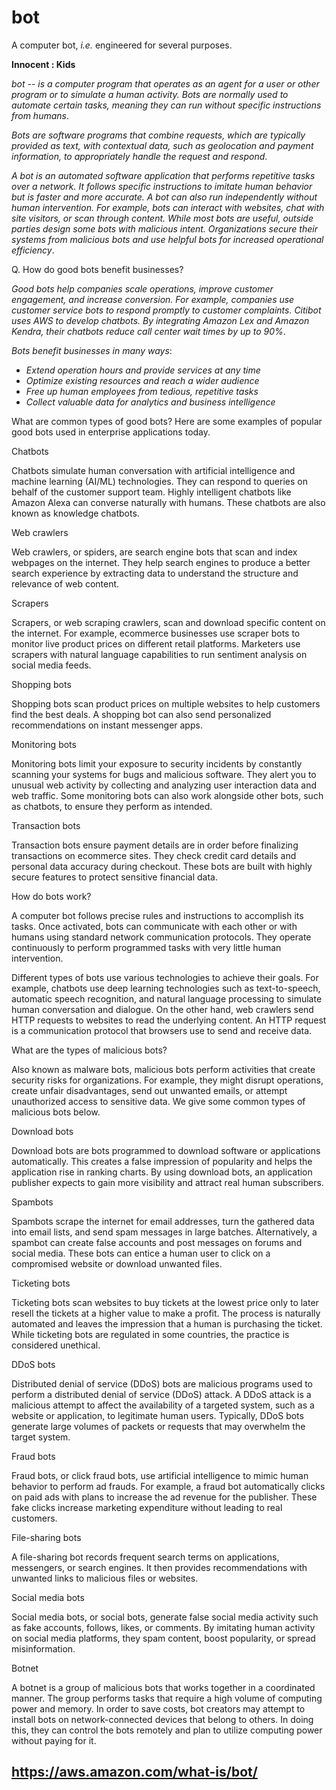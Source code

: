 # bot
A computer bot, _i.e._ engineered for several purposes.

**Innocent : Kids**

_bot -- is a computer program that operates as an agent for a user or other program or to simulate a human activity. Bots are normally used to automate certain tasks, meaning they can run without specific instructions from humans_.

_Bots are software programs that combine requests, which are typically provided as text, with contextual data, such as geolocation and payment information, to appropriately handle the request and respond_.

_A bot is an automated software application that performs repetitive tasks over a network. It follows specific instructions to imitate human behavior but is faster and more accurate. A bot can also run independently without human intervention. For example, bots can interact with websites, chat with site visitors, or scan through content. While most bots are useful, outside parties design some bots with malicious intent. Organizations secure their systems from malicious bots and use helpful bots for increased operational efficiency_.

Q. How do good bots benefit businesses?

_Good bots help companies scale operations, improve customer engagement, and increase conversion. For example, companies use customer service bots to respond promptly to customer complaints. Citibot uses AWS to develop chatbots. By integrating Amazon Lex and Amazon Kendra, their chatbots reduce call center wait times by up to 90%_.

_Bots benefit businesses in many ways_:

- _Extend operation hours and provide services at any time_
- _Optimize existing resources and reach a wider audience_
- _Free up human employees from tedious, repetitive tasks_
- _Collect valuable data for analytics and business intelligence_

What are common types of good bots?
Here are some examples of popular good bots used in enterprise applications today. 

Chatbots

Chatbots simulate human conversation with artificial intelligence and machine learning (AI/ML) technologies. They can respond to queries on behalf of the customer support team. Highly intelligent chatbots like Amazon Alexa can converse naturally with humans. These chatbots are also known as knowledge chatbots. 

Web crawlers

Web crawlers, or spiders, are search engine bots that scan and index webpages on the internet. They help search engines to produce a better search experience by extracting data to understand the structure and relevance of web content. 

Scrapers

Scrapers, or web scraping crawlers, scan and download specific content on the internet. For example, ecommerce businesses use scraper bots to monitor live product prices on different retail platforms. Marketers use scrapers with natural language capabilities to run sentiment analysis on social media feeds. 

Shopping bots

Shopping bots scan product prices on multiple websites to help customers find the best deals. A shopping bot can also send personalized recommendations on instant messenger apps. 

Monitoring bots

Monitoring bots limit your exposure to security incidents by constantly scanning your systems for bugs and malicious software. They alert you to unusual web activity by collecting and analyzing user interaction data and web traffic. Some monitoring bots can also work alongside other bots, such as chatbots, to ensure they perform as intended. 

Transaction bots

Transaction bots ensure payment details are in order before finalizing transactions on ecommerce sites. They check credit card details and personal data accuracy during checkout. These bots are built with highly secure features to protect sensitive financial data. 

How do bots work?

A computer bot follows precise rules and instructions to accomplish its tasks. Once activated, bots can communicate with each other or with humans using standard network communication protocols. They operate continuously to perform programmed tasks with very little human intervention. 

Different types of bots use various technologies to achieve their goals. For example, chatbots use deep learning technologies such as text-to-speech, automatic speech recognition, and natural language processing to simulate human conversation and dialogue. On the other hand, web crawlers send HTTP requests to websites to read the underlying content. An HTTP request is a communication protocol that browsers use to send and receive data.

What are the types of malicious bots?

Also known as malware bots, malicious bots perform activities that create security risks for organizations.  For example, they might disrupt operations, create unfair disadvantages, send out unwanted emails, or attempt unauthorized access to sensitive data. We give some common types of malicious bots below.

Download bots

Download bots are bots programmed to download software or applications automatically. This creates a false impression of popularity and helps the application rise in ranking charts. By using download bots, an application publisher expects to gain more visibility and attract real human subscribers.

Spambots

Spambots scrape the internet for email addresses, turn the gathered data into email lists, and send spam messages in large batches. Alternatively, a spambot can create false accounts and post messages on forums and social media. These bots can entice a human user to click on a compromised website or download unwanted files.

Ticketing bots

Ticketing bots scan websites to buy tickets at the lowest price only to later resell the tickets at a higher value to make a profit. The process is naturally automated and leaves the impression that a human is purchasing the ticket. While ticketing bots are regulated in some countries, the practice is considered unethical.

DDoS bots

Distributed denial of service (DDoS) bots are malicious programs used to perform a distributed denial of service (DDoS) attack. A DDoS attack is a malicious attempt to affect the availability of a targeted system, such as a website or application, to legitimate human users. Typically, DDoS bots generate large volumes of packets or requests that may overwhelm the target system.

Fraud bots

Fraud bots, or click fraud bots, use artificial intelligence to mimic human behavior to perform ad frauds. For example, a fraud bot automatically clicks on paid ads with plans to increase the ad revenue for the publisher. These fake clicks increase marketing expenditure without leading to real customers.

File-sharing bots

A file-sharing bot records frequent search terms on applications, messengers, or search engines. It then provides recommendations with unwanted links to malicious files or websites.

Social media bots

Social media bots, or social bots, generate false social media activity such as fake accounts, follows, likes, or comments. By imitating human activity on social media platforms, they spam content, boost popularity, or spread misinformation.

Botnet

A botnet is a group of malicious bots that works together in a coordinated manner. The group performs tasks that require a high volume of computing power and memory. In order to save costs, bot creators may attempt to install bots on network-connected devices that belong to others. In doing this, they can control the bots remotely and plan to utilize computing power without paying for it.



https://aws.amazon.com/what-is/bot/
--
